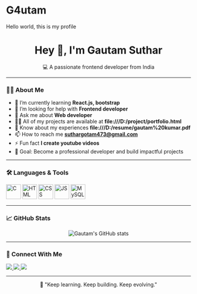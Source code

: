 # G4utam
Hello world, this is my profile
<!-- Profile README -->

<h1 align="center">Hey 👋, I'm Gautam Suthar</h1>

<p align="center">
💻 A passionate frontend developer from India  
</p>

---

### 🧑‍💻 About Me

- 🌱 I’m currently learning **React.js, bootstrap**
- 🤝 I’m looking for help with **Frontend developer**
- 💬 Ask me about **Web developer**
- 👨‍💻 All of my projects are available at **file:///D:/project/portfolio.html**
- 📄 Know about my experiences **file:///D:/resume/gautam%20kumar.pdf**
- 📫 How to reach me **suthargotam473@gmail.com**
- ⚡ Fun fact **I create youtube videos**
- 🎯 Goal: Become a professional developer and build impactful projects

---

### 🛠️ Languages & Tools

<p>
  <img src="https://cdn.jsdelivr.net/gh/devicons/devicon/icons/c/c-original.svg" alt="C" width="40" />
  <img src="https://cdn.jsdelivr.net/gh/devicons/devicon/icons/html5/html5-original.svg" alt="HTML" width="40" />
  <img src="https://cdn.jsdelivr.net/gh/devicons/devicon/icons/css3/css3-original.svg" alt="CSS" width="40" />
  <img src="https://cdn.jsdelivr.net/gh/devicons/devicon/icons/javascript/javascript-original.svg" alt="JS" width="40" />
  <img src="https://cdn.jsdelivr.net/gh/devicons/devicon/icons/mysql/mysql-original.svg" alt="MySQL" width="40" />
</p>

---

### 📈 GitHub Stats

<p align="center">
  <img src="https://github-readme-stats.vercel.app/api?username=gautamsuthar&show_icons=true&theme=radical" alt="Gautam's GitHub stats" />
</p>

---

### 🔗 Connect With Me

<p>
  <a href="https://www.instagram.com/gautam__s744/" target="_blank">
    <img src="https://img.shields.io/badge/Instagram-E4405F?style=for-the-badge&logo=instagram&logoColor=white" />
  </a>
  <a href="https://mail.google.com/mail/u/0/#inbox" target="_blank">
    <img src="https://img.shields.io/badge/Gmail-D14836?style=for-the-badge&logo=gmail&logoColor=white" />
  </a>
  <a href="https://www.linkedin.com/feed/" target="_blank">
    <img src="https://img.shields.io/badge/LinkedIn-0077B5?style=for-the-badge&logo=linkedin&logoColor=white" />
  </a>
</p>

---

<p align="center">
  🧠 "Keep learning. Keep building. Keep evolving."
</p>

